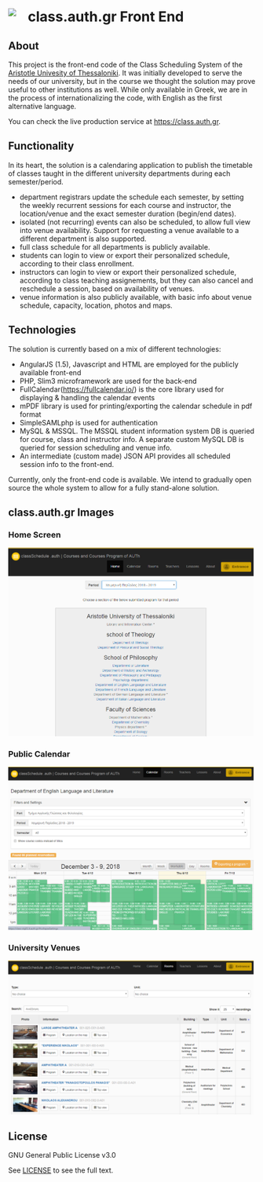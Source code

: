 # class.auth.gr Front End<img src="https://user-images.githubusercontent.com/6997990/33650415-90e07842-da6a-11e7-9f42-f8da1fd90f71.png" align="left" width="40">

## About
This project is the front-end code of the Class Scheduling System of the [Aristotle Univesity of Thessaloniki](https://www.auth.gr/). It was initially developed to serve the needs of our university, but in the course we thought the solution may prove useful to other institutions as well. While only available in Greek, we are in the process of internationalizing the code, with English as the first alternative language.

You can check the live production service at https://class.auth.gr.

## Functionality
In its heart, the solution is a calendaring application to publish the timetable of classes taught in the different university departments during each semester/period. 

* department registrars update the schedule each semester, by setting the weekly recurrent sessions for each course and instructor, the location/venue and the exact semester duration (begin/end dates).
* isolated (not recurring) events can also be scheduled, to allow full view into venue availability. Support for requesting a venue available to a different department is also supported.
* full class schedule for all departments is publicly available.
* students can login to view or export their personalized schedule, according to their class enrollment.
* instructors can login to view or export their personalized schedule, according to class teaching assignements, but they can also cancel and reschedule a session, based on availability of venues.
* venue information is also publicly available, with basic info about venue schedule, capacity, location, photos and maps.

## Technologies
The solution is currently based on a mix of different technologies:
 - AngularJS (1.5), Javascript and HTML are employed for the publicly available front-end
 - PHP, Slim3 microframework are used for the back-end
 - FullCalendar(https://fullcalendar.io/) is the core library used for displaying & handling the calendar events
 - mPDF library is used for printing/exporting the calendar schedule in pdf format
 - SimpleSAMLphp is used for authentication
 - MySQL & MSSQL. The MSSQL student information system DB is queried for course, class and instructor info. A separate custom MySQL DB is queried for session scheduling and venue info. 
 - An intermediate (custom made) JSON API provides all scheduled session info to the front-end.

Currently, only the front-end code is available. We intend to gradually open source the whole system to allow for a fully stand-alone solution.

## class.auth.gr Images
### Home Screen
<img width="500" alt="class home screen" src="/screenshots/homeScreen.png"/>

### Public Calendar
<img width="500" alt="public calendar" src="/screenshots/publicCalendarScreen.png"/>

### University Venues
<img width="500" alt="public calendar" src="/screenshots/universityVenuesScreen.png"/>


## License
GNU General Public License v3.0

See <a href ="https://github.com/auth-it-center/class.auth.gr-front-end/blob/master/LICENSE">LICENSE</a> to see the full text.


